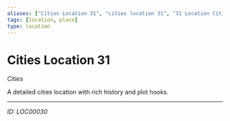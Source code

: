 ```yaml
---
aliases: ["Cities Location 31", "cities location 31", "31 Location Cities"]
tags: [location, place]
type: location
---
```


# Cities Location 31

*Cities*

A detailed cities location with rich history and plot hooks.

---
*ID: LOC00030*